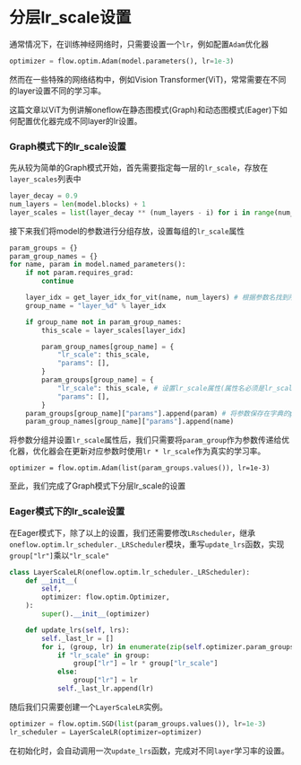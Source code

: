 # 分层lr_scale设置

通常情况下，在训练神经网络时，只需要设置一个`lr`，例如配置`Adam`优化器

``` python
optimizer = flow.optim.Adam(model.parameters(), lr=1e-3)
```

然而在一些特殊的网络结构中，例如Vision Transformer(ViT)，常常需要在不同的layer设置不同的学习率。

这篇文章以ViT为例讲解oneflow在静态图模式(Graph)和动态图模式(Eager)下如何配置优化器完成不同layer的lr设置。

### Graph模式下的lr_scale设置

先从较为简单的Graph模式开始，首先需要指定每一层的`lr_scale`，存放在`layer_scales`列表中

```python
layer_decay = 0.9
num_layers = len(model.blocks) + 1
layer_scales = list(layer_decay ** (num_layers - i) for i in range(num_layers + 1))
```

接下来我们将model的参数进行分组存放，设置每组的`lr_scale`属性

```python
param_groups = {} 
param_group_names = {}
for name, param in model.named_parameters():
    if not param.requires_grad:
    	continue

    layer_idx = get_layer_idx_for_vit(name, num_layers) # 根据参数名找到所在层数
    group_name = "layer_%d" % layer_idx

    if group_name not in param_group_names:
    	this_scale = layer_scales[layer_idx]

        param_group_names[group_name] = {
            "lr_scale": this_scale,
            "params": [],
        }
        param_groups[group_name] = {
            "lr_scale": this_scale, # 设置lr_scale属性(属性名必须是lr_scale)
            "params": [],
        }
    param_groups[group_name]["params"].append(param) # 将参数保存在字典的params属性中
    param_group_names[group_name]["params"].append(name)
```

将参数分组并设置`lr_scale`属性后，我们只需要将`param_group`作为参数传递给优化器，优化器会在更新对应参数时使用`lr * lr_scale`作为真实的学习率。

```
optimizer = flow.optim.Adam(list(param_groups.values()), lr=1e-3)
```

至此，我们完成了Graph模式下分层lr_scale的设置

### Eager模式下的lr_scale设置

在Eager模式下，除了以上的设置，我们还需要修改`LRscheduler`，继承`oneflow.optim.lr_scheduler._LRScheduler`模块，重写`update_lrs`函数，实现`group["lr"]`乘以`"lr_scale"`

```python
class LayerScaleLR(oneflow.optim.lr_scheduler._LRScheduler):
    def __init__(
        self,
        optimizer: flow.optim.Optimizer,
    ):
        super().__init__(optimizer)

    def update_lrs(self, lrs):
        self._last_lr = []
        for i, (group, lr) in enumerate(zip(self.optimizer.param_groups, lrs)):
            if "lr_scale" in group:
                group["lr"] = lr * group["lr_scale"]
            else:
                group["lr"] = lr
            self._last_lr.append(lr)
```

随后我们只需要创建一个`LayerScaleLR`实例。

```python
optimizer = flow.optim.SGD(list(param_groups.values()), lr=1e-3)
lr_scheduler = LayerScaleLR(optimizer=optimizer)
```

在初始化时，会自动调用一次`update_lrs`函数，完成对不同`layer`学习率的设置。

